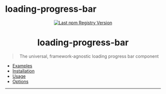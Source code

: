 # loading-progress-bar

<div align="center">
  <a href="https://www.npmjs.com/package/loading-progress-bar">
    <img src="https://img.shields.io/npm/v/loading-progress-bar.svg?maxAge=86400" alt="Last npm Registry Version">
  </a>
  <!-- <a href="https://travis-ci.org/sumbad/loading-progress-bar?branch=master">
    <img src="https://travis-ci.org/sumbad/loading-progress-bar.svg?branch=master" alt="Build Status">
  </a>
  <a href="https://codecov.io/gh/sumbad/loading-progress-bar">
    <img src="https://codecov.io/gh/sumbad/loading-progress-bar/branch/master/graph/badge.svg" />
  </a> -->
</div>

<h1 align="center">loading-progress-bar</h1>

<blockquote align="center">The universal, framework-agnostic loading progress bar component</blockquote>

<!-- That can work with [ReactJS](https://reactjs.org/), [Angular](https://angular.io/) or inside some other environment as a [web component](https://www.webcomponents.org/introduction). -->

- [Examples](#example)
- [Installation](#installation)
- [Usage](#usage)
- [Options](#options)

---